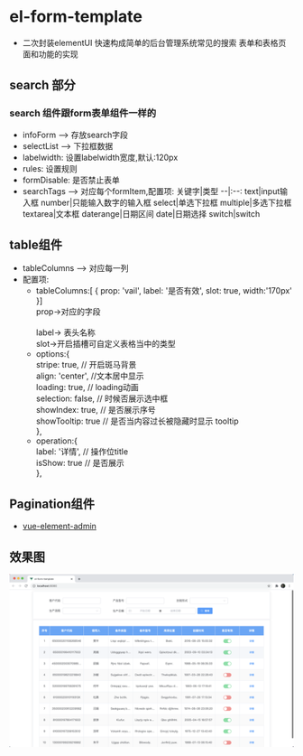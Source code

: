 # el-form-template
+ 二次封装elementUI 快速构成简单的后台管理系统常见的搜索 表单和表格页面和功能的实现 

## search 部分
### search 组件跟form表单组件一样的
+ infoForm --> 存放search字段
+ selectList --> 下拉框数据
+ labelwidth: 设置labelwidth宽度,默认:120px
+ rules: 设置规则
+ formDisable: 是否禁止表单
+ searchTags --> 对应每个formItem,配置项:
    关键字|类型
    --|:--:
    text|input输入框
    number|只能输入数字的输入框
    select|单选下拉框
    multiple|多选下拉框
    textarea|文本框
    daterange|日期区间
    date|日期选择
    switch|switch
## table组件
+ tableColumns --> 对应每一列 
+ 配置项: <br/>
   - tableColumns:[ { prop: 'vail', label: '是否有效', slot: true, width:'170px' }] <br/>
      prop->对应的字段 <br/>  
      label-> 表头名称 <br/>
      slot->开启插槽可自定义表格当中的类型 <br/>
   - options:{ <br/>
          stripe: true, // 开启斑马背景 <br/>
          align: 'center', //文本居中显示 <br/> 
          loading: true, // loading动画 <br/>
          selection: false, // 时候否展示选中框 <br/>
          showIndex: true, // 是否展示序号 <br/>
          showTooltip: true // 是否当内容过长被隐藏时显示 tooltip <br/>
        },
    - operation:{ <br/>
          label: '详情', // 操作位title <br/>
          isShow: true // 是否展示 <br/>
        },
## Pagination组件
+ [vue-element-admin](https://github.com/PanJiaChen/vue-element-admin)
## 效果图
![demo-png](/src/assets/demo.png)
